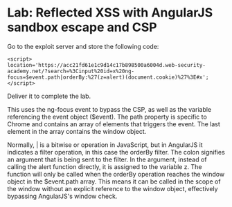 # Lab: Reflected XSS with AngularJS sandbox escape and CSP

Go to the exploit server and store the following code:
```
<script>
location='https://acc21fd61e1c9d14c17b898500a6004d.web-security-academy.net/?search=%3Cinput%20id=x%20ng-focus=$event.path|orderBy:%27(z=alert)(document.cookie)%27%3E#x';
</script>
```

Deliver it to complete the lab.

This uses the ng-focus event to bypass the CSP, as well as the variable referencing the event object ($event). The path property is specific to Chrome and contains an array of elements that triggers the event. The last element in the array contains the window object.

Normally, | is a bitwise or operation in JavaScript, but in AngularJS it indicates a filter operation, in this case the orderBy filter. The colon signifies an argument that is being sent to the filter. In the argument, instead of calling the alert function directly, it is assigned to the variable z. The function will only be called when the orderBy operation reaches the window object in the $event.path array. This means it can be called in the scope of the window without an explicit reference to the window object, effectively bypassing AngularJS's window check.